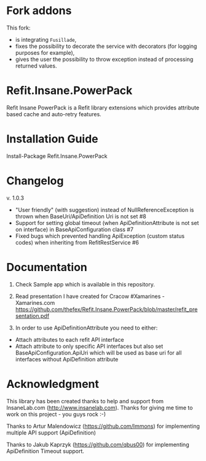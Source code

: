 # Fork addons

This fork:

* is integrating `Fusillade`, 
* fixes the possibility to decorate the service with decorators (for logging purposes for example), 
* gives the user the possibility to throw exception instead of processing returned values. 

# Refit.Insane.PowerPack
Refit Insane PowerPack is a Refit library extensions which provides attribute based cache and auto-retry features.

# Installation Guide
Install-Package Refit.Insane.PowerPack

# Changelog
v. 1.0.3
- "User friendly" (with suggestion) instead of NullReferenceException is thrown when BaseUri/ApiDefinition Uri is not set #8
- Support for setting global timeout (when ApiDefinitionAttribute is not set on interface) in BaseApiConfiguration class #7
- Fixed bugs which prevented handling ApiException (custom status codes) when inheriting from RefitRestService #6


# Documentation
1. Check Sample app which is available in this repository.
2. Read presentation I have created for Cracow #Xamarines - Xamarines.com
https://github.com/thefex/Refit.Insane.PowerPack/blob/master/refit_presentation.pdf

3. In order to use ApiDefinitionAttribute you need to either:
* Attach attributes to each refit API interface
* Attach attribute to only specific API interfaces but also set BaseApiConfiguration.ApiUri which will be used as base uri for all interfaces without ApiDefinition attribute

# Acknowledgment
This library has been created thanks to help and support from InsaneLab.com (http://www.insanelab.com). Thanks for giving me time to work on this project - you guys rock :-)

Thanks to Artur Malendowicz (https://github.com/Immons) for implementing multiple API support (ApiDefinition)

Thanks to Jakub Kaprzyk (https://github.com/qbus00) for implementing ApiDefinition Timeout support.
